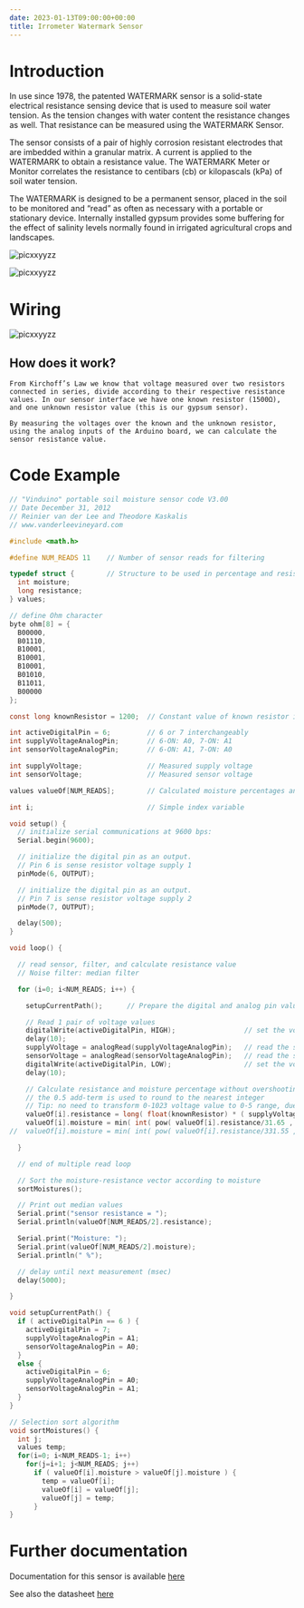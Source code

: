 ```yaml
---
date: 2023-01-13T09:00:00+00:00
title: Irrometer Watermark Sensor
---
```


# Introduction
In use since 1978, the patented WATERMARK sensor is a solid-state electrical resistance sensing device that is used to measure soil water tension. As the tension changes with water content the resistance changes as well. That resistance can be measured using the WATERMARK Sensor. 

The sensor consists of a pair of highly corrosion resistant electrodes that are imbedded within a granular matrix. A current is applied to the WATERMARK to obtain a resistance value. The WATERMARK Meter or Monitor correlates the resistance to centibars (cb) or kilopascals (kPa) of soil water tension. 

The WATERMARK is designed to be a permanent sensor, placed in the soil to be monitored and “read” as often as necessary with a portable or stationary device. Internally installed gypsum provides some buffering for the effect of salinity levels normally found in irrigated agricultural crops and landscapes.

![picxxyyzz](img/pic1.jpg)

![picxxyyzz](img/pic2.png)

# Wiring
![picxxyyzz](img/pic3.jpg)

## How does it work?
    From Kirchoff’s Law we know that voltage measured over two resistors connected in series, divide according to their respective resistance values. In our sensor interface we have one known resistor (1500Ω), and one unknown resistor value (this is our gypsum sensor).

    By measuring the voltages over the known and the unknown resistor, using the analog inputs of the Arduino board, we can calculate the sensor resistance value.

# Code Example
```c
// "Vinduino" portable soil moisture sensor code V3.00
// Date December 31, 2012
// Reinier van der Lee and Theodore Kaskalis
// www.vanderleevineyard.com

#include <math.h>

#define NUM_READS 11    // Number of sensor reads for filtering

typedef struct {        // Structure to be used in percentage and resistance values matrix to be filtered (have to be in pairs)
  int moisture;
  long resistance;
} values;

// define Ohm character
byte ohm[8] = {
  B00000,
  B01110,
  B10001,
  B10001,
  B10001,
  B01010,
  B11011,
  B00000
};

const long knownResistor = 1200;  // Constant value of known resistor in Ohms

int activeDigitalPin = 6;         // 6 or 7 interchangeably
int supplyVoltageAnalogPin;       // 6-ON: A0, 7-ON: A1
int sensorVoltageAnalogPin;       // 6-ON: A1, 7-ON: A0

int supplyVoltage;                // Measured supply voltage
int sensorVoltage;                // Measured sensor voltage

values valueOf[NUM_READS];        // Calculated moisture percentages and resistances to be sorted and filtered

int i;                            // Simple index variable

void setup() {
  // initialize serial communications at 9600 bps:
  Serial.begin(9600); 

  // initialize the digital pin as an output.
  // Pin 6 is sense resistor voltage supply 1
  pinMode(6, OUTPUT);    

  // initialize the digital pin as an output.
  // Pin 7 is sense resistor voltage supply 2
  pinMode(7, OUTPUT);   

  delay(500);   
}

void loop() {

  // read sensor, filter, and calculate resistance value
  // Noise filter: median filter

  for (i=0; i<NUM_READS; i++) {

    setupCurrentPath();      // Prepare the digital and analog pin values

    // Read 1 pair of voltage values
    digitalWrite(activeDigitalPin, HIGH);                 // set the voltage supply on
    delay(10);
    supplyVoltage = analogRead(supplyVoltageAnalogPin);   // read the supply voltage
    sensorVoltage = analogRead(sensorVoltageAnalogPin);   // read the sensor voltage
    digitalWrite(activeDigitalPin, LOW);                  // set the voltage supply off  
    delay(10); 

    // Calculate resistance and moisture percentage without overshooting 100
    // the 0.5 add-term is used to round to the nearest integer
    // Tip: no need to transform 0-1023 voltage value to 0-5 range, due to following fraction
    valueOf[i].resistance = long( float(knownResistor) * ( supplyVoltage - sensorVoltage ) / sensorVoltage + 0.5 );
    valueOf[i].moisture = min( int( pow( valueOf[i].resistance/31.65 , 1.0/-1.695 ) * 400 + 0.5 ) , 100 );
//  valueOf[i].moisture = min( int( pow( valueOf[i].resistance/331.55 , 1.0/-1.695 ) * 100 + 0.5 ) , 100 );

  }

  // end of multiple read loop

  // Sort the moisture-resistance vector according to moisture
  sortMoistures();

  // Print out median values
  Serial.print("sensor resistance = ");
  Serial.println(valueOf[NUM_READS/2].resistance);

  Serial.print("Moisture: ");
  Serial.print(valueOf[NUM_READS/2].moisture);
  Serial.println(" %");

  // delay until next measurement (msec)
  delay(5000);   

}

void setupCurrentPath() {
  if ( activeDigitalPin == 6 ) {
    activeDigitalPin = 7;
    supplyVoltageAnalogPin = A1;
    sensorVoltageAnalogPin = A0;
  }
  else {
    activeDigitalPin = 6;
    supplyVoltageAnalogPin = A0;
    sensorVoltageAnalogPin = A1;
  }
}

// Selection sort algorithm
void sortMoistures() {
  int j;
  values temp;
  for(i=0; i<NUM_READS-1; i++)
    for(j=i+1; j<NUM_READS; j++)
      if ( valueOf[i].moisture > valueOf[j].moisture ) {
        temp = valueOf[i];
        valueOf[i] = valueOf[j];
        valueOf[j] = temp;
      }
}
```

# Further documentation
Documentation for this sensor is available [here](https://vanderleevineyard.com/1/post/2012/08/-the-vinduino-project-3-make-a-low-cost-soil-moisture-sensor-reader.html)

See also the datasheet [here](http://www.emesystems.com/watermark/documents/watermark.pdf)